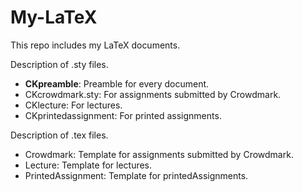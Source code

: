 # My-LaTeX
This repo includes my LaTeX documents.

Description of .sty files.

- **CKpreamble**: Preamble for every document.
- CKcrowdmark.sty: For assignments submitted by Crowdmark.
- CKlecture: For lectures.
- CKprintedassignment: For printed assignments.

Description of .tex files.

- Crowdmark: Template for assignments submitted by Crowdmark.
- Lecture: Template for lectures.
- PrintedAssignment: Template for printedAssignments.
